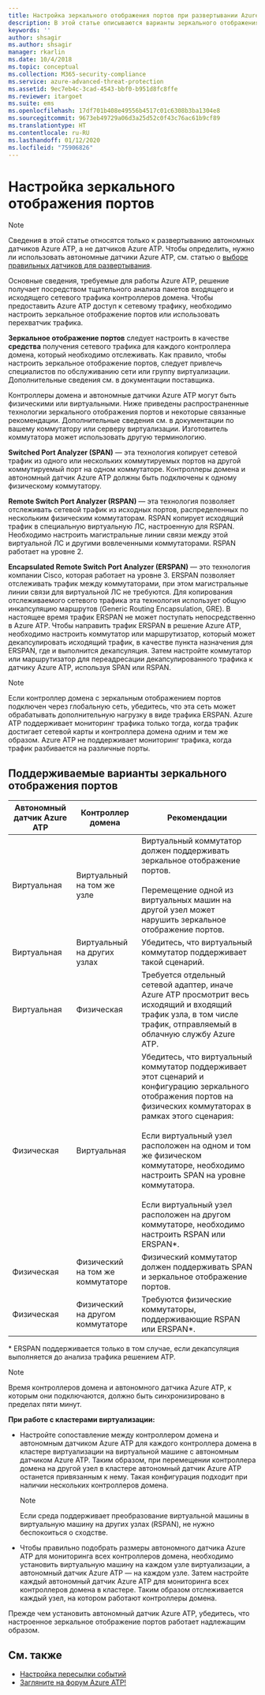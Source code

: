 ```yaml
---
title: Настройка зеркального отображения портов при развертывании Azure Advanced Threat Protection | Документы Майкрософт
description: В этой статье описываются варианты зеркального отображения портов и их настройка для Azure ATP.
keywords: ''
author: shsagir
ms.author: shsagir
manager: rkarlin
ms.date: 10/4/2018
ms.topic: conceptual
ms.collection: M365-security-compliance
ms.service: azure-advanced-threat-protection
ms.assetid: 9ec7eb4c-3cad-4543-bbf0-b951d8fc8ffe
ms.reviewer: itargoet
ms.suite: ems
ms.openlocfilehash: 17df701b408e49556b4517c01c6308b3ba1304e8
ms.sourcegitcommit: 9673eb49729a06d3a25d52c0f43c76ac61b9cf89
ms.translationtype: HT
ms.contentlocale: ru-RU
ms.lasthandoff: 01/12/2020
ms.locfileid: "75906826"
---
```

# <a name="configure-port-mirroring"></a>Настройка зеркального отображения портов
> [!NOTE] 
> Сведения в этой статье относятся только к развертыванию автономных датчиков Azure ATP, а не датчиков Azure ATP. Чтобы определить, нужно ли использовать автономные датчики Azure ATP, см. статью о [выборе правильных датчиков для развертывания](atp-capacity-planning.md#choosing-the-right-sensor-type-for-your-deployment).
 
Основные сведения, требуемые для работы Azure ATP, решение получает посредством тщательного анализа пакетов входящего и исходящего сетевого трафика контроллеров домена. Чтобы предоставить Azure ATP доступ к сетевому трафику, необходимо настроить зеркальное отображение портов или использовать перехватчик трафика.

**Зеркальное отображение портов** следует настроить в качестве **средства** получения сетевого трафика для каждого контроллера домена, который необходимо отслеживать. Как правило, чтобы настроить зеркальное отображение портов, следует привлечь специалистов по обслуживанию сети или группу виртуализации.
Дополнительные сведения см. в документации поставщика.

Контроллеры домена и автономные датчики Azure ATP могут быть физическими или виртуальными. Ниже приведены распространенные технологии зеркального отображения портов и некоторые связанные рекомендации. Дополнительные сведения см. в документации по вашему коммутатору или серверу виртуализации. Изготовитель коммутатора может использовать другую терминологию.

**Switched Port Analyzer (SPAN)** — эта технология копирует сетевой трафик из одного или нескольких коммутируемых портов на другой коммутируемый порт на одном коммутаторе. Контроллеры домена и автономный датчик Azure ATP должны быть подключены к одному физическому коммутатору.

**Remote Switch Port Analyzer (RSPAN)** — эта технология позволяет отслеживать сетевой трафик из исходных портов, распределенных по нескольким физическим коммутаторам. RSPAN копирует исходящий трафик в специальную виртуальную ЛС, настроенную для RSPAN. Необходимо настроить магистральные линии связи между этой виртуальной ЛС и другими вовлеченными коммутаторами. RSPAN работает на уровне 2.

**Encapsulated Remote Switch Port Analyzer (ERSPAN)** — это технология компании Cisco, которая работает на уровне 3. ERSPAN позволяет отслеживать трафик между коммутаторами, при этом магистральные линии связи для виртуальной ЛС не требуются. Для копирования отслеживаемого сетевого трафика эта технология использует общую инкапсуляцию маршрутов (Generic Routing Encapsulation, GRE). В настоящее время трафик ERSPAN не может поступать непосредственно в Azure ATP. Чтобы направить трафик ERSPAN в решение Azure ATP, необходимо настроить коммутатор или маршрутизатор, который может декапсулировать исходящий трафик, в качестве пункта назначения для ERSPAN, где и выполнится декапсуляция. Затем настройте коммутатор или маршрутизатор для переадресации декапсулированного трафика к датчику Azure ATP, используя SPAN или RSPAN.

> [!NOTE]
> Если контроллер домена с зеркальным отображением портов подключен через глобальную сеть, убедитесь, что эта сеть может обрабатывать дополнительную нагрузку в виде трафика ERSPAN.
> Azure ATP поддерживает мониторинг трафика только тогда, когда трафик достигает сетевой карты и контроллера домена одним и тем же образом. Azure ATP не поддерживает мониторинг трафика, когда трафик разбивается на различные порты.

## <a name="supported-port-mirroring-options"></a>Поддерживаемые варианты зеркального отображения портов

|Автономный датчик Azure ATP|Контроллер домена|Рекомендации|
|---------------|---------------------|------------------|
|Виртуальная|Виртуальный на том же узле|Виртуальный коммутатор должен поддерживать зеркальное отображение портов.<br /><br />Перемещение одной из виртуальных машин на другой узел может нарушить зеркальное отображение портов.|
|Виртуальная|Виртуальный на других узлах|Убедитесь, что виртуальный коммутатор поддерживает такой сценарий.|
|Виртуальная|Физическая|Требуется отдельный сетевой адаптер, иначе Azure ATP просмотрит весь исходящий и входящий трафик узла, в том числе трафик, отправляемый в облачную службу Azure ATP.|
|Физическая|Виртуальная|Убедитесь, что виртуальный коммутатор поддерживает этот сценарий и конфигурацию зеркального отображения портов на физических коммутаторах в рамках этого сценария:<br /><br />Если виртуальный узел расположен на одном и том же физическом коммутаторе, необходимо настроить SPAN на уровне коммутатора.<br /><br />Если виртуальный узел расположен на другом коммутаторе, необходимо настроить RSPAN или ERSPAN&#42;.|
|Физическая|Физический на том же коммутаторе|Физический коммутатор должен поддерживать SPAN и зеркальное отображение портов.|
|Физическая|Физический на другом коммутаторе|Требуются физические коммутаторы, поддерживающие RSPAN или ERSPAN&#42;.|

&#42; ERSPAN поддерживается только в том случае, если декапсуляция выполняется до анализа трафика решением ATP.

> [!NOTE]
> Время контроллеров домена и автономного датчика Azure ATP, к которым они подключаются, должно быть синхронизировано в пределах пяти минут.

**При работе с кластерами виртуализации:**

- Настройте сопоставление между контроллером домена и автономным датчиком Azure ATP для каждого контроллера домена в кластере виртуализации на виртуальной машине с автономным датчиком Azure ATP. Таким образом, при перемещении контроллера домена на другой узел в кластере автономный датчик Azure ATP останется привязанным к нему. Такая конфигурация подходит при наличии нескольких контроллеров домена.

  > [!NOTE]
  > Если среда поддерживает преобразование виртуальной машины в виртуальную машину на других узлах (RSPAN), не нужно беспокоиться о сходстве.
 
- Чтобы правильно подобрать размеры автономного датчика Azure ATP для мониторинга всех контроллеров домена, необходимо установить виртуальную машину на каждом узле виртуализации, а автономный датчик Azure ATP — на каждом узле. Затем настройте каждый автономный датчик Azure ATP для мониторинга всех контроллеров домена в кластере. Таким образом отслеживается каждый узел, на котором работают контроллеры домена.

Прежде чем установить автономный датчик Azure ATP, убедитесь, что настроенное зеркальное отображение портов работает надлежащим образом.

## <a name="see-also"></a>См. также
- [Настройка пересылки событий](configure-event-forwarding.md)
- [Загляните на форум Azure ATP!](https://aka.ms/azureatpcommunity)

